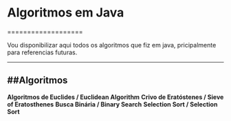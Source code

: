 # Algoritmos em Java
===================


Vou disponibilizar aqui todos os algoritmos que fiz em java, pricipalmente para referencias futuras.

----------


##Algoritmos
-------------

**Algoritmos de Euclides / Euclidean Algorithm**
**Crivo de Eratóstenes / Sieve of Eratosthenes**
**Busca Binária / Binary Search**
**Selection Sort / Selection Sort**

